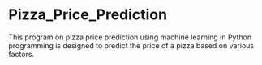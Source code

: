 # Pizza_Price_Prediction
This program on pizza price prediction using machine learning in Python programming is designed to predict the price of a pizza based on various factors.
